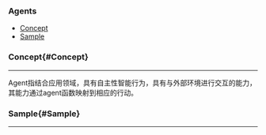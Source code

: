 ### Agents
* [Concept](#Concept)
* [Sample](#Sample)

### Concept{#Concept}
 
---

Agent指结合应用领域，具有自主性智能行为，具有与外部环境进行交互的能力，其能力通过agent函数映射到相应的行动。

### Sample{#Sample}

---